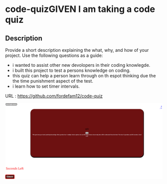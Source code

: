 # code-quizGIVEN I am taking a code quiz

## Description

Provide a short description explaining the what, why, and how of your project. Use the following questions as a guide:

- i wanted to assist other new devolopers in their coding knowlegde.
- i built this project to test a persons knowledge on coding.
- this quiz can help a person learn through on th espot thinking due the the time punishment aspect of the test.
- i learn how to set timer intervals.


URL :
https://github.com/fordefam12/code-quiz


![screenshot](<C0d3 9u1z (Quiz).png>)